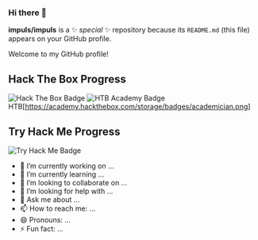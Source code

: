 ### Hi there 👋

**impuls/impuls** is a ✨ _special_ ✨ repository because its `README.md` (this file) appears on your GitHub profile.

Welcome to my GitHub profile!

## Hack The Box Progress
![Hack The Box Badge](https://www.hackthebox.eu/badge/image/impuls)
![HTB Academy Badge]([https://academy.hackthebox.com/achievement/badge/f451dcbe-bebb-11ee-a670-bea50ffe6cb4](https://academy.hackthebox.com/storage/badges/academician.png))
HTB[https://academy.hackthebox.com/storage/badges/academician.png]

## Try Hack Me Progress
![Try Hack Me Badge](https://tryhackme-badges.s3.amazonaws.com/impuls.png)


- 🔭 I’m currently working on ...
- 🌱 I’m currently learning ...
- 👯 I’m looking to collaborate on ...
- 🤔 I’m looking for help with ...
- 💬 Ask me about ...
- 📫 How to reach me: ...
- 😄 Pronouns: ...
- ⚡️ Fun fact: ...
